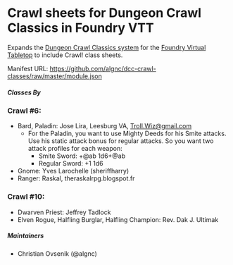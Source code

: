 # Crawl sheets for Dungeon Crawl Classics in Foundry VTT

Expands the [Dungeon Crawl Classics system](https://github.com/cyface/foundryvtt-dcc/) for the [Foundry Virtual Tabletop](https://foundryvtt.com) to include Crawl! class sheets.

Manifest URL: https://github.com/algnc/dcc-crawl-classes/raw/master/module.json
##### Classes By
### Crawl #6:
* Bard, Paladin: Jose Lira, Leesburg VA, Troll.Wiz@gmail.com
  * For the Paladin, you want to use Mighty Deeds for his Smite attacks. Use his static attack bonus for regular attacks. So you want two attack profiles for each weapon:
    * Smite Sword: +@ab    1d6+@ab
    * Regular Sword: +1 1d6
* Gnome: Yves Larochelle (sheriffharry)
* Ranger: Raskal, theraskalrpg.blogspot.fr

### Crawl #10:
* Dwarven Priest: Jeffrey Tadlock
* Elven Rogue, Halfling Burglar, Halfling Champion: Rev. Dak J. Ultimak

##### Maintainers
* Christian Ovsenik (@algnc) 

